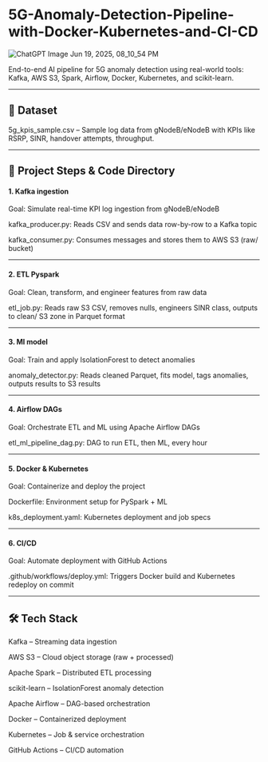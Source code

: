 # 5G-Anomaly-Detection-Pipeline-with-Docker-Kubernetes-and-CI-CD


![ChatGPT Image Jun 19, 2025, 08_10_54 PM](https://github.com/user-attachments/assets/a3ba834d-2f61-44c4-be44-d43a0c525fb9)



End-to-end AI pipeline for 5G anomaly detection using real-world tools: Kafka, AWS S3, Spark, Airflow, Docker, Kubernetes, and scikit-learn.

---

## 📁 Dataset
5g_kpis_sample.csv – Sample log data from gNodeB/eNodeB with KPIs like RSRP, SINR, handover attempts, throughput.

---

## 🚀 Project Steps & Code Directory

#### 1. Kafka ingestion

Goal: Simulate real-time KPI log ingestion from gNodeB/eNodeB

kafka_producer.py: Reads CSV and sends data row-by-row to a Kafka topic

kafka_consumer.py: Consumes messages and stores them to AWS S3 (raw/ bucket)

---

#### 2. ETL Pyspark

Goal: Clean, transform, and engineer features from raw data

etl_job.py: Reads raw S3 CSV, removes nulls, engineers SINR class, outputs to clean/ S3 zone in Parquet format

---

#### 3. Ml model

Goal: Train and apply IsolationForest to detect anomalies

anomaly_detector.py: Reads cleaned Parquet, fits model, tags anomalies, outputs results to S3 results

---

#### 4. Airflow DAGs

Goal: Orchestrate ETL and ML using Apache Airflow DAGs

etl_ml_pipeline_dag.py: DAG to run ETL, then ML, every hour

---

#### 5. Docker & Kubernetes

Goal: Containerize and deploy the project

Dockerfile: Environment setup for PySpark + ML

k8s_deployment.yaml: Kubernetes deployment and job specs

---

#### 6. CI/CD

Goal: Automate deployment with GitHub Actions

.github/workflows/deploy.yml: Triggers Docker build and Kubernetes redeploy on commit

---

## 🛠️ Tech Stack

Kafka – Streaming data ingestion

AWS S3 – Cloud object storage (raw + processed)

Apache Spark – Distributed ETL processing

scikit-learn – IsolationForest anomaly detection

Apache Airflow – DAG-based orchestration

Docker – Containerized deployment

Kubernetes – Job & service orchestration

GitHub Actions – CI/CD automation
